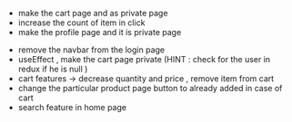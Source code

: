 - make the cart page and as private page
- increase the count of item in click
- make the profile page and it is private page

<!-- issue in the app  -->

- remove the navbar from the login page
- useEffect , make the cart page private (HINT : check for the user in redux if he is null )
- cart features -> decrease quantity and price , remove item from cart
- change the particular product page button to already added in case of cart
- search feature in home page
